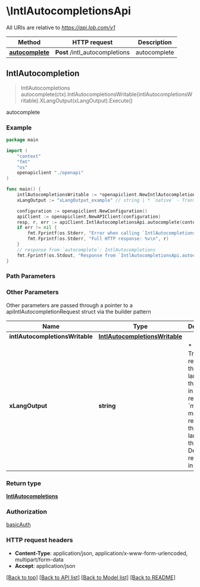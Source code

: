 # \IntlAutocompletionsApi

All URIs are relative to *https://api.lob.com/v1*

Method | HTTP request | Description
------------- | ------------- | -------------
[**autocomplete**](IntlAutocompletionsApi.md#autocomplete) | **Post** /intl_autocompletions | autocomplete



## IntlAutocompletion

> IntlAutocompletions autocomplete(ctx).IntlAutocompletionsWritable(intlAutocompletionsWritable).XLangOutput(xLangOutput).Execute()

autocomplete



### Example

```go
package main

import (
    "context"
    "fmt"
    "os"
    openapiclient "./openapi"
)

func main() {
    intlAutocompletionsWritable := *openapiclient.NewIntlAutocompletionsWritable("AddressPrefix_example", openapiclient.country_extended("AD")) // IntlAutocompletionsWritable | 
    xLangOutput := "xLangOutput_example" // string | * `native` - Translate response to the native language of the country in the request * `match` - match the response to the language in the request  Default response is in English.  (optional)

    configuration := openapiclient.NewConfiguration()
    apiClient := openapiclient.NewAPIClient(configuration)
    resp, r, err := apiClient.IntlAutocompletionsApi.autocomplete(context.Background()).IntlAutocompletionsWritable(intlAutocompletionsWritable).XLangOutput(xLangOutput).Execute()
    if err != nil {
        fmt.Fprintf(os.Stderr, "Error when calling `IntlAutocompletionsApi.autocomplete``: %v\n", err)
        fmt.Fprintf(os.Stderr, "Full HTTP response: %v\n", r)
    }
    // response from `autocomplete`: IntlAutocompletions
    fmt.Fprintf(os.Stdout, "Response from `IntlAutocompletionsApi.autocomplete`: %v\n", resp)
}
```

### Path Parameters



### Other Parameters

Other parameters are passed through a pointer to a apiIntlAutocompletionRequest struct via the builder pattern


Name | Type | Description  | Notes
------------- | ------------- | ------------- | -------------
 **intlAutocompletionsWritable** | [**IntlAutocompletionsWritable**](IntlAutocompletionsWritable.md) |  | 
 **xLangOutput** | **string** | * &#x60;native&#x60; - Translate response to the native language of the country in the request * &#x60;match&#x60; - match the response to the language in the request  Default response is in English.  | 

### Return type

[**IntlAutocompletions**](IntlAutocompletions.md)

### Authorization

[basicAuth](../README.md#basicAuth)

### HTTP request headers

- **Content-Type**: application/json, application/x-www-form-urlencoded, multipart/form-data
- **Accept**: application/json

[[Back to top]](#) [[Back to API list]](../README.md#documentation-for-api-endpoints)
[[Back to Model list]](../README.md#documentation-for-models)
[[Back to README]](../README.md)


